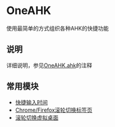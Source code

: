 # OneAHK

使用最简单的方式组织各种AHK的快捷功能

## 说明

详细说明，参见[OneAHK.ahk](OneAHK.ahk)的注释

## 常用模块

- [快捷输入时间](src/insert_time.ext.ahk)
- [Chrome/Firefox滚轮切换标签页](src/scroll_to_switch_chrome_tab.ext.ahk)
- [滚轮切换虚拟桌面](src/switch_virtual_decktop.ext.ahk)
